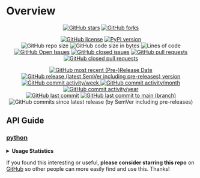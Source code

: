 # Overview

<p align="center">
  <a href="https://github.com/Shail-Shouryya/log-everywhere/stargazers"><img alt="GitHub stars" src="https://img.shields.io/github/stars/Shail-Shouryya/log-everywhere?color=yellow&labelColor=black&style=social&logo=github"></a>
  <a href="https://github.com/Shail-Shouryya/log-everywhere/network"><img alt="GitHub forks" src="https://img.shields.io/github/forks/Shail-Shouryya/log-everywhere?color=blue&labelColor=black&style=social&logo=github"></a>
</p>

<p align="center">
  <a href="https://github.com/Shail-Shouryya/log-everywhere/blob/main/LICENSE"><img alt="GitHub license" src="https://img.shields.io/github/license/Shail-Shouryya/log-everywhere?color=brightgreen&labelColor=black"></a>
  <a href="https://pypi.org/project/log-everywhere/"><img alt="PyPI version" src="https://img.shields.io/pypi/v/log-everywhere?&labelColor=black&label=PyPI"></a>
  <br>
  <img alt="GitHub repo size" src="https://img.shields.io/github/repo-size/Shail-Shouryya/log-everywhere?color=purple&labelColor=black">
  <img alt="GitHub code size in bytes" src="https://img.shields.io/github/languages/code-size/Shail-Shouryya/log-everywhere?color=purple&labelColor=black">
  <img alt="Lines of code" src="https://img.shields.io/tokei/lines/github/shail-shouryya/log-everywhere?color=purple&labelColor=black">
  <br>
  <a href="https://github.com/Shail-Shouryya/log-everywhere/issues"><img alt="GitHub Open Issues" src="https://img.shields.io/github/issues/Shail-Shouryya/log-everywhere?color=red&labelColor=black"></a>
  <a href="https://github.com/Shail-Shouryya/log-everywhere/issues?q=is%3Aissue+is%3Aclosed"><img alt="GitHub closed issues" src="https://img.shields.io/github/issues-closed/Shail-Shouryya/log-everywhere?color=darkgreen&labelColor=black"></a>
  <a href="https://github.com/Shail-Shouryya/log-everywhere/pulls"><img alt="GitHub pull requests" src="https://img.shields.io/github/issues-pr/Shail-Shouryya/log-everywhere?color=red&labelColor=black"></a>
  <a href="https://github.com/Shail-Shouryya/log-everywhere/pulls?q=is%3Apr+is%3Aclosed"><img alt="GitHub closed pull requests" src="https://img.shields.io/github/issues-pr-closed/Shail-Shouryya/log-everywhere?color=darkgreen&labelColor=black"></a>
</p>

<p align="center">
  <a href="https://github.com/Shail-Shouryya/log-everywhere/releases/latest"><img alt="GitHub most recent (Pre-)Release Date" src="https://img.shields.io/github/release-date-pre/Shail-Shouryya/log-everywhere?color=blueviolet&labelColor=black&label=most%20recent%20release%20date"></a>
  <br>
  <a href="https://github.com/Shail-Shouryya/log-everywhere/releases"><img alt="GitHub release (latest SemVer including pre-releases) version" src="https://img.shields.io/github/v/release/Shail-Shouryya/log-everywhere?include_prereleases&labelColor=black&label=GitHub%20release%20%28latest%20SemVer%20including%20pre-releases%29&sort=semver"></a>
  <br>
  <a href="http://github.com/Shail-Shouryya/log-everywhere/graphs/commit-activity">
    <img alt="GitHub commit activity/week" src="https://img.shields.io/github/commit-activity/w/Shail-Shouryya/log-everywhere?color=lightgreen&labelColor=black">
    <img alt="GitHub commit activity/month" src="https://img.shields.io/github/commit-activity/m/Shail-Shouryya/log-everywhere?color=lightgreen&labelColor=black">
    <img alt="GitHub commit activity/year" src="https://img.shields.io/github/commit-activity/y/Shail-Shouryya/log-everywhere?color=lightgreen&labelColor=black">
  </a>
  <br>
  <a href="https://github.com/Shail-Shouryya/log-everywhere/branches"><img alt="GitHub last commit" src="https://img.shields.io/github/last-commit/Shail-Shouryya/log-everywhere?color=pink&labelColor=black"></a>
  <a href="https://github.com/Shail-Shouryya/log-everywhere/commits/main"><img alt="GitHub last commit to main (branch)" src="https://img.shields.io/github/last-commit/Shail-Shouryya/log-everywhere/main?color=pink&labelColor=black&label=last%20commit%20to%20main"></a>
  <img alt="GitHub commits since latest release (by SemVer including pre-releases)" src="https://img.shields.io/github/commits-since/Shail-Shouryya/log-everywhere/latest/main?color=pink&labelColor=black&include_prereleases">
</p>

## API Guide
### [python](https://github.com/Shail-Shouryya/log-everywhere/tree/main/python)

<details>
  <summary><b>Usage Statistics</b></summary>

- [PePy](https://pepy.tech/project/log-everywhere)
- [PyPi Stats](https://pypistats.org/packages/log-everywhere)
<p>
  <a href="https://pypistats.org/packages/log-everywhere"><img alt="PyPI - Daily Downloads" src="https://img.shields.io/pypi/dd/log-everywhere?labelColor=black&color=blue&label=PyPI%20downloads%20%28excludes%20mirrors%29" width="275"></a>
  <a href="https://pypistats.org/packages/log-everywhere"><img alt="PyPI - Weekly Downloads" src="https://img.shields.io/pypi/dw/log-everywhere?labelColor=black&color=yellow&label=PyPI%20downloads%20%28excludes%20mirrors%29"width="275"></a>
  <a href="https://pypistats.org/packages/log-everywhere"><img alt="PyPI - Monthly Downloads" src="https://img.shields.io/pypi/dm/log-everywhere?labelColor=black&color=blue&label=PyPI%20downloads%20%28excludes%20mirrors%29"width="275"></a>
  <br>
  <a href="https://pepy.tech/project/log-everywhere"><img alt="PePY Weekly Downloads" src="https://static.pepy.tech/personalized-badge/log-everywhere?period=week&units=international_system&left_color=black&right_color=yellow&left_text=PePY%20Downloads/week%20%28includes%20mirrors%29" width="275"></a>
  <a href="https://pepy.tech/project/log-everywhere"><img alt="PePY Monthly Downloads" src="https://static.pepy.tech/personalized-badge/log-everywhere?period=month&units=international_system&left_color=black&right_color=blue&left_text=PePY%20Downloads/month%20%28includes%20mirrors%29" width="275"></a>
  <a href="https://pepy.tech/project/log-everywhere"><img alt="PePY Total Downloads" src="https://static.pepy.tech/personalized-badge/log-everywhere?period=total&units=international_system&left_color=black&right_color=yellow&left_text=PePY%20Downloads%20Total%20%28includes%20mirrors%29" width="275"></a>
  <br>
  <img alt="GitHub release (latest by SemVer including pre-releases) downloads" src="https://img.shields.io/github/downloads-pre/Shail-Shouryya/log-everywhere/latest/total?labelColor=black&label=GitHub%20release%20%28latest%20by%20SemVer%20including%20pre-releases%29%20downloads%40latest">
</p>
</details>

If you found this interesting or useful, **please consider starring this repo** on [GitHub](https://github.com/Shail-Shouryya/log-everywhere) so other people can more easily find and use this. Thanks!
